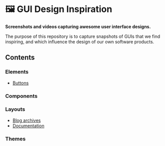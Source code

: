 # 🖼 GUI Design Inspiration

**Screenshots and videos capturing awesome user interface designs.**

The purpose of this repository is to capture snapshots of GUIs that we find inspiring, and which influence the design of our own software products.

## Contents

### Elements

- [Buttons](./elements/buttons)

### Components

### Layouts

- [Blog archives](./layouts/blog-archives)
- [Documentation](./layouts/documentation)

### Themes
